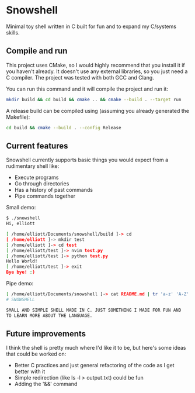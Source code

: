 # Snowshell

Minimal toy shell written in C built for fun and to expand my C/systems skills.

## Compile and run
This project uses CMake, so I would highly recommend that you install it if you
haven't already. It doesn't use any external libraries, so you just need a C compiler.
The project was tested with both GCC and Clang.

You can run this command and it will compile the project and run it:
```bash
mkdir build && cd build && cmake .. && cmake --build . --target run
```

A release build can be compiled using (assuming you already generated the Makefile):
```bash
cd build && cmake --build . --config Release
```

## Current features
Snowshell currently supports basic things you would expect from
a rudimentary shell like:
- Execute programs
- Go through directories
- Has a history of past commands
- Pipe commands together

Small demo:
```bash
$ ./snowshell 
Hi, elliott

[ /home/elliott/Documents/snowshell/build ]-> cd
[ /home/elliott ]-> mkdir test
[ /home/elliott ]-> cd test
[ /home/elliott/test ]-> nvim test.py
[ /home/elliott/test ]-> python test.py
Hello World!
[ /home/elliott/test ]-> exit
Bye bye! :)
```

Pipe demo:
```bash
[ /home/elliott/Documents/snowshell ]-> cat README.md | tr 'a-z' 'A-Z' | head -n 4
# SNOWSHELL

SMALL AND SIMPLE SHELL MADE IN C. JUST SOMETHING I MADE FOR FUN AND 
TO LEARN MORE ABOUT THE LANGUAGE.
```

## Future improvements
I think the shell is pretty much where I'd like it to be, but here's some 
ideas that could be worked on:

- Better C practices and just general refactoring of the code as I get 
better with it
- Simple redirection (like ls -l > output.txt) could be fun
- Adding the '&&' command